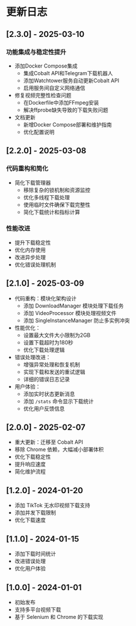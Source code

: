 # 更新日志

## [2.3.0] - 2025-03-10
### 功能集成与稳定性提升
- 添加Docker Compose集成
  - 集成Cobalt API和Telegram下载机器人
  - 添加Watchtower服务自动更新Cobalt API
  - 启用服务间自定义网络通信
- 修复视频完整性检查问题
  - 在Dockerfile中添加FFmpeg安装
  - 解决ffprobe缺失导致的下载失败问题
- 文档更新
  - 新增Docker Compose部署和维护指南
  - 优化配置说明

## [2.2.0] - 2025-03-08
### 代码重构和简化
- 简化下载管理器
  - 移除复杂的锁机制和资源监控
  - 优化多线程下载处理
  - 使用临时文件确保下载完整性
  - 简化下载统计和指标计算

### 性能改进
- 提升下载稳定性
- 优化内存使用
- 改进异步处理
- 优化错误处理机制

## [2.1.0] - 2025-03-09
- 代码重构：模块化架构设计
  - 添加 DownloadManager 模块处理下载任务
  - 添加 VideoProcessor 模块处理视频文件
  - 添加 SingleInstanceManager 防止多实例冲突
- 性能优化：
  - 设置最大文件大小限制为2GB
  - 设置下载超时为180秒
  - 优化下载处理逻辑
- 错误处理改进：
  - 增强异常处理和恢复机制
  - 实现下载和发送的重试逻辑
  - 详细的错误日志记录
- 用户体验：
  - 添加实时状态更新消息
  - 添加 `/stats` 命令显示下载统计
  - 优化用户反馈信息

## [2.0.0] - 2025-02-07
- 重大更新：迁移至 Cobalt API
- 移除 Chrome 依赖，大幅减小部署体积
- 优化下载稳定性
- 提升响应速度
- 简化维护流程

## [1.2.0] - 2024-01-20
- 添加 TikTok 无水印视频下载支持
- 添加并发下载限制
- 优化下载速度

## [1.1.0] - 2024-01-15
- 添加下载时间统计
- 改进错误处理
- 优化用户体验

## [1.0.0] - 2024-01-01
- 初始发布
- 支持多平台视频下载
- 基于 Selenium 和 Chrome 的下载实现
